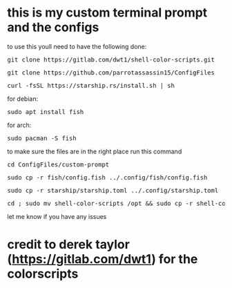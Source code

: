 # this is my custom terminal prompt and the configs 


to use this youll need to have the following done:

<pre>
git clone https://gitlab.com/dwt1/shell-color-scripts.git
</pre>

<pre>
git clone https://github.com/parrotassassin15/ConfigFiles
</pre>

<pre>
curl -fsSL https://starship.rs/install.sh | sh
</pre>

for debian:
<pre>
sudo apt install fish
</pre>

for arch:
<pre>
sudo pacman -S fish
</pre>


to make sure the files are in the right place run this command 

<pre>
cd ConfigFiles/custom-prompt
</pre>

<pre>
sudo cp -r fish/config.fish ../.config/fish/config.fish
</pre>

<pre>
sudo cp -r starship/starship.toml ../.config/starship.toml
</pre>

<pre>
cd ; sudo mv shell-color-scripts /opt && sudo cp -r shell-color-scripts/colorscripts/colorscript.sh /usr/bin/colorscript
</pre>


let me know if you have any issues


# credit to derek taylor (https://gitlab.com/dwt1) for the colorscripts
